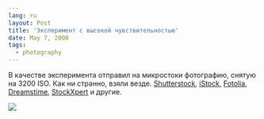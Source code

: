 ```yaml
---
lang: ru
layout: Post
title: 'Эксперимент с высокой чувствительностью'
date: May 7, 2008
tags:
  - photography
---
```


В качестве эксперимента отправил на микростоки фотографию, снятую на 3200 ISO. Как ни странно, взяли везде. [Shutterstock](http://www.shutterstock.com/pic-12299335-orange-fire-flying-through-the-black-night.html), [iStock](http://www.istockphoto.com/file_closeup/object/5995879_fire_curve.php?id=5995879), [Fotolia](http://www.fotolia.com/id/7267611), [Dreamstime](http://www.dreamstime.com/fire-curve-image4955489), [StockXpert](http://stockxpert.com/browse.phtml?f=view&id=12852171) и другие.

![](http://wow.sapegin.me/2C2R1e103w3n/shutter-fire.jpg)
